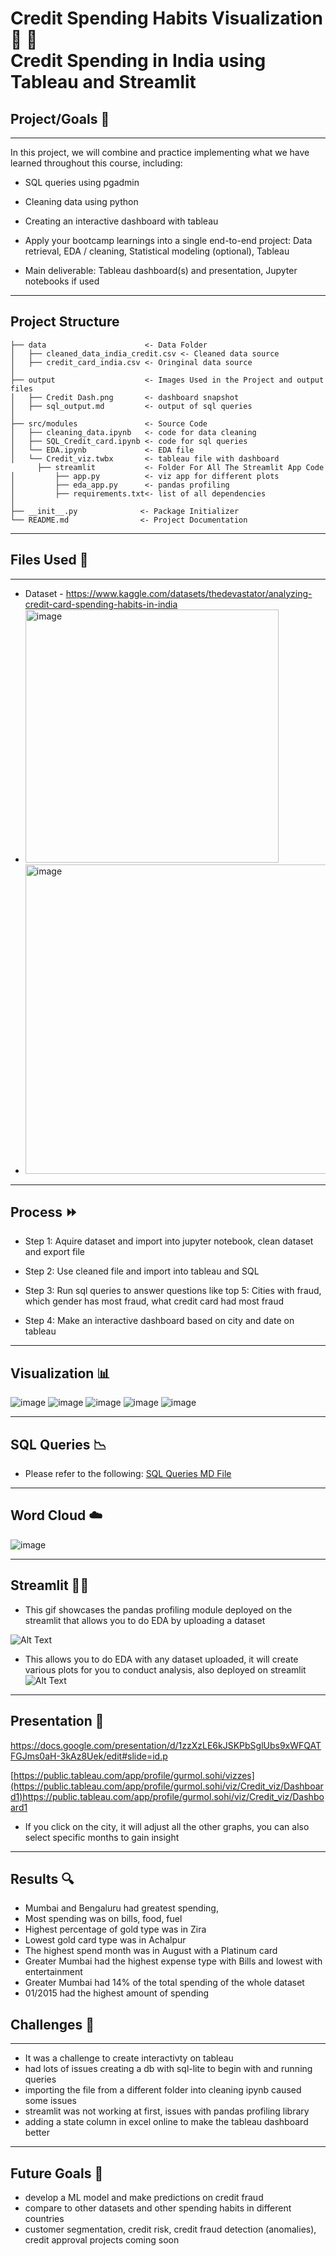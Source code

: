 # Credit Spending Habits Visualization 🚀 🥇 <br> Credit Spending in India using Tableau and Streamlit


## Project/Goals 🎈
***
In this project, we will combine and practice implementing what we have learned throughout this course, including:

* SQL queries using pgadmin
* Cleaning data using python
* Creating an interactive dashboard with tableau
  
  
* Apply your bootcamp learnings into a single end-to-end project: Data retrieval, EDA / cleaning, Statistical modeling (optional), Tableau

* Main deliverable: Tableau dashboard(s) and presentation, Jupyter notebooks if used

  
***

## Project Structure

```
├── data                      <- Data Folder 
│   ├── cleaned_data_india_credit.csv <- Cleaned data source
│   ├── credit_card_india.csv <- Oringinal data source
│   
├── output                    <- Images Used in the Project and output files
│   ├── Credit Dash.png       <- dashboard snapshot
│   ├── sql_output.md         <- output of sql queries
│ 
├── src/modules               <- Source Code 
│   ├── cleaning_data.ipynb   <- code for data cleaning 
│   ├── SQL_Credit_card.ipynb <- code for sql queries
│   └── EDA.ipynb             <- EDA file
│   └── Credit_viz.twbx       <- tableau file with dashboard
      ├── streamlit           <- Folder For All The Streamlit App Code  
│         ├── app.py          <- viz app for different plots
│         ├── eda_app.py      <- pandas profiling
│         ├── requirements.txt<- list of all dependencies 
│
├── __init__.py              <- Package Initializer          
└── README.md                <- Project Documentation
```

***


## Files Used 📁
***

* Dataset - https://www.kaggle.com/datasets/thedevastator/analyzing-credit-card-spending-habits-in-india
* <img width="405" alt="image" src="https://github.com/gu12934/LHL_Final_Capstone_Project/assets/36687057/99081a6c-18eb-4727-939c-0d089a6dac5c">
* <img width="495" alt="image" src="https://github.com/gu12934/LHL_Final_Capstone_Project/assets/36687057/71d120b9-9a2c-4c82-8acf-5b94d7264864">



***
## Process ⏩
* Step 1: Aquire dataset and import into jupyter notebook, clean dataset and export file

* Step 2: Use cleaned file and import into tableau and SQL

* Step 3: Run sql queries to answer questions like top 5: Cities with fraud, which gender has most fraud, what credit card had most fraud

* Step 4: Make an interactive dashboard based on city and date on tableau
***

## Visualization 📊
![image](https://github.com/gu12934/LHL_Final_Capstone_Project/assets/36687057/0c06e9a8-b6d5-4c08-8344-89135030a721)
![image](https://github.com/gu12934/LHL_Final_Capstone_Project/assets/36687057/e347307b-d33e-45a6-8b81-4d3ce784f214)
![image](https://github.com/gu12934/LHL_Final_Capstone_Project/assets/36687057/c0649cb1-2074-47af-9b6c-da4b3c3e6f51)
![image](https://github.com/gu12934/LHL_Final_Capstone_Project/assets/36687057/13a46c83-00db-43e5-bc48-ab8be9dab5ba)
![image](https://github.com/gu12934/LHL_Final_Capstone_Project/assets/36687057/f88e9989-62a4-4cb5-b6d4-a36480229159)
***
## SQL Queries 📉
* Please refer to the following:
[SQL Queries MD File](https://github.com/gu12934/LHL_Final_Capstone_Project/blob/main/ouput/sql_output.md)

***
## Word Cloud ☁️
![image](https://github.com/gu12934/LHL_Final_Capstone_Project/assets/36687057/fb29fc6b-3172-4695-861d-0aa55b706699)
***

## Streamlit 🧑‍🚀

* This gif showcases the pandas profiling module deployed on the streamlit that allows you to do EDA by uploading a dataset

![Alt Text](https://media.giphy.com/media/v1.Y2lkPTc5MGI3NjExZjYzdWdrbTcycng0eHJtMWpjMnh3cjAwMjh6NTVydTF0M21rMXQzMyZlcD12MV9pbnRlcm5hbF9naWZfYnlfaWQmY3Q9Zw/tZCu365fLHh7lwbGJe/giphy.gif)

* This allows you to do EDA with any dataset uploaded, it will create various plots for you to conduct analysis, also deployed on streamlit
![Alt Text](https://media.giphy.com/media/v1.Y2lkPTc5MGI3NjExbnBnM3QxeDkxeW15aHo0cWJ0em80M2VlYnN4OHltMzl0Nmt0dHpyMiZlcD12MV9pbnRlcm5hbF9naWZfYnlfaWQmY3Q9Zw/LVEWCP6bR7EJhnpWRI/giphy.gif)
***
## Presentation 🌠
https://docs.google.com/presentation/d/1zzXzLE6kJSKPbSglUbs9xWFQATFGJms0aH-3kAz8Uek/edit#slide=id.p

[https://public.tableau.com/app/profile/gurmol.sohi/vizzes](https://public.tableau.com/app/profile/gurmol.sohi/viz/Credit_viz/Dashboard1)https://public.tableau.com/app/profile/gurmol.sohi/viz/Credit_viz/Dashboard1
* If you click on the city, it will adjust all the other graphs, you can also select specific months to gain insight
***
## Results 🔍
* Mumbai and Bengaluru had greatest spending, 
* Most spending was on bills, food, fuel
* Highest percentage of gold type was in Zira
* Lowest gold card type was in Achalpur
* The highest spend month was in August with a Platinum card
* Greater Mumbai had the highest expense type with Bills and lowest with entertainment
* Greater Mumbai had 14% of the total spending of the whole dataset
* 01/2015 had the highest amount of spending

## Challenges 🎱
***
* It was a challenge to create interactivty on tableau
* had lots of issues creating a db with sql-lite to begin with and running queries
* importing the file from a different folder into cleaning ipynb caused some issues
* streamlit was not working at first, issues with pandas profiling library
* adding a state column in excel online to make the tableau dashboard better

***
## Future Goals 🥅
* develop a ML model and make predictions on credit fraud
* compare to other datasets and other spending habits in different countries
* customer segmentation, credit risk, credit fraud detection (anomalies), credit approval projects coming soon
